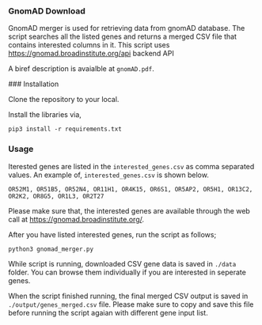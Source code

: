 ### GnomAD Download

GnomAD merger is used for retrieving data from gnomAD database. The script searches all the listed genes and returns a merged CSV file that contains interested columns in it. This script uses https://gnomad.broadinstitute.org/api backend API

A biref description is avaialble at `gnomAD.pdf`.


### Installation

Clone the repository to your local.

Install the libraries via,

`pip3 install -r requirements.txt`

### Usage

Iterested genes are listed in the `interested_genes.csv` as comma separated values. An example of, `interested_genes.csv` is shown below.

```
OR52M1, OR51B5, OR52N4, OR11H1, OR4K15, OR6S1, OR5AP2, OR5H1, OR13C2, OR2K2, OR8G5, OR1L3, OR2T27
```

Please make sure that, the interested genes are available through the web call at https://gnomad.broadinstitute.org/.

After you have listed interested genes, run the script as follows;

`python3 gnomad_merger.py`

While script is running, downloaded CSV gene data is saved in `./data` folder. You can browse them individually if you are interested in seperate genes.

When the script finished running, the final merged CSV output is saved in `./output/genes_merged.csv` file. Please make sure to copy and save this file before running the script agaian with different gene input list.

